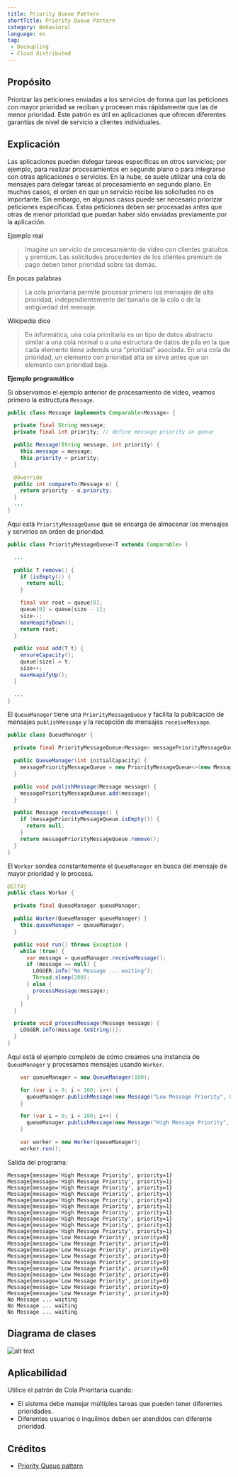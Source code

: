 ```yaml
---
title: Priority Queue Pattern
shortTitle: Priority Queue Pattern
category: Behavioral
language: es
tag:
 - Decoupling
 - Cloud distributed
---
```


## Propósito
Priorizar las peticiones enviadas a los servicios de forma que las peticiones con mayor prioridad se reciban y procesen más rápidamente que las de menor prioridad. Este patrón es útil en aplicaciones que ofrecen diferentes garantías de nivel de servicio a clientes individuales.

## Explicación

Las aplicaciones pueden delegar tareas específicas en otros servicios; por ejemplo, para realizar procesamientos en segundo plano o para integrarse con otras aplicaciones o servicios. En la nube, se suele utilizar una cola de mensajes para delegar tareas al procesamiento en segundo plano. En muchos casos, el orden en que un servicio recibe las solicitudes no es importante. Sin embargo, en algunos casos puede ser necesario priorizar peticiones específicas. Estas peticiones deben ser procesadas antes que otras de menor prioridad que puedan haber sido enviadas previamente por la aplicación.

Ejemplo real

> Imagine un servicio de procesamiento de vídeo con clientes gratuitos y premium. Las solicitudes procedentes de los clientes premium de pago deben tener prioridad sobre las demás.

En pocas palabras

> La cola prioritaria permite procesar primero los mensajes de alta prioridad, independientemente del tamaño de la cola o de la antigüedad del mensaje.

Wikipedia dice

> En informática, una cola prioritaria es un tipo de datos abstracto similar a una cola normal o a una estructura de datos de pila en la que cada elemento tiene además una "prioridad" asociada. En una cola de prioridad, un elemento con prioridad alta se sirve antes que un elemento con prioridad baja.

**Ejemplo programático**

Si observamos el ejemplo anterior de procesamiento de vídeo, veamos primero la estructura `Message`.

```java
public class Message implements Comparable<Message> {

  private final String message;
  private final int priority; // define message priority in queue

  public Message(String message, int priority) {
    this.message = message;
    this.priority = priority;
  }

  @Override
  public int compareTo(Message o) {
    return priority - o.priority;
  }
  ...
}
```

Aquí está `PriorityMessageQueue` que se encarga de almacenar los mensajes y servirlos en orden de prioridad.

```java
public class PriorityMessageQueue<T extends Comparable> {

  ...

  public T remove() {
    if (isEmpty()) {
      return null;
    }

    final var root = queue[0];
    queue[0] = queue[size - 1];
    size--;
    maxHeapifyDown();
    return root;
  }

  public void add(T t) {
    ensureCapacity();
    queue[size] = t;
    size++;
    maxHeapifyUp();
  }

  ...
}
```

El `QueueManager` tiene una `PriorityMessageQueue` y facilita la publicación de mensajes `publishMessage` y la recepción de mensajes `receiveMessage`.

```java
public class QueueManager {

  private final PriorityMessageQueue<Message> messagePriorityMessageQueue;

  public QueueManager(int initialCapacity) {
    messagePriorityMessageQueue = new PriorityMessageQueue<>(new Message[initialCapacity]);
  }

  public void publishMessage(Message message) {
    messagePriorityMessageQueue.add(message);
  }

  public Message receiveMessage() {
    if (messagePriorityMessageQueue.isEmpty()) {
      return null;
    }
    return messagePriorityMessageQueue.remove();
  }
}
```

El `Worker` sondea constantemente el `QueueManager` en busca del mensaje de mayor prioridad y lo procesa.

```java
@Slf4j
public class Worker {

  private final QueueManager queueManager;

  public Worker(QueueManager queueManager) {
    this.queueManager = queueManager;
  }

  public void run() throws Exception {
    while (true) {
      var message = queueManager.receiveMessage();
      if (message == null) {
        LOGGER.info("No Message ... waiting");
        Thread.sleep(200);
      } else {
        processMessage(message);
      }
    }
  }

  private void processMessage(Message message) {
    LOGGER.info(message.toString());
  }
}
```

Aquí está el ejemplo completo de cómo creamos una instancia de `QueueManager` y procesamos mensajes usando `Worker`.

```java
    var queueManager = new QueueManager(100);

    for (var i = 0; i < 100; i++) {
      queueManager.publishMessage(new Message("Low Message Priority", 0));
    }

    for (var i = 0; i < 100; i++) {
      queueManager.publishMessage(new Message("High Message Priority", 1));
    }

    var worker = new Worker(queueManager);
    worker.run();
```

Salida del programa:

```
Message{message='High Message Priority', priority=1}
Message{message='High Message Priority', priority=1}
Message{message='High Message Priority', priority=1}
Message{message='High Message Priority', priority=1}
Message{message='High Message Priority', priority=1}
Message{message='High Message Priority', priority=1}
Message{message='High Message Priority', priority=1}
Message{message='High Message Priority', priority=1}
Message{message='High Message Priority', priority=1}
Message{message='High Message Priority', priority=1}
Message{message='Low Message Priority', priority=0}
Message{message='Low Message Priority', priority=0}
Message{message='Low Message Priority', priority=0}
Message{message='Low Message Priority', priority=0}
Message{message='Low Message Priority', priority=0}
Message{message='Low Message Priority', priority=0}
Message{message='Low Message Priority', priority=0}
Message{message='Low Message Priority', priority=0}
Message{message='Low Message Priority', priority=0}
Message{message='Low Message Priority', priority=0}
No Message ... waiting
No Message ... waiting
No Message ... waiting
```


## Diagrama de clases

![alt text](./etc/priority-queue.urm.png "Priority Queue pattern class diagram")

## Aplicabilidad

Utilice el patrón de Cola Prioritaria cuando:

* El sistema debe manejar múltiples tareas que pueden tener diferentes prioridades.
* Diferentes usuarios o inquilinos deben ser atendidos con diferente prioridad.

## Créditos

* [Priority Queue pattern](https://docs.microsoft.com/en-us/azure/architecture/patterns/priority-queue)
